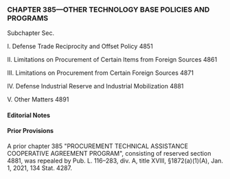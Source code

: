 ### **CHAPTER 385—OTHER TECHNOLOGY BASE POLICIES AND PROGRAMS** ###

Subchapter Sec.

I. Defense Trade Reciprocity and Offset Policy 4851

II. Limitations on Procurement of Certain Items from Foreign Sources 4861

III. Limitations on Procurement from Certain Foreign Sources 4871

IV. Defense Industrial Reserve and Industrial Mobilization 4881

V. Other Matters 4891

#### **Editorial Notes** ####

#### Prior Provisions ####

A prior chapter 385 "PROCUREMENT TECHNICAL ASSISTANCE COOPERATIVE AGREEMENT PROGRAM", consisting of reserved section 4881, was repealed by Pub. L. 116–283, div. A, title XVIII, §1872(a)(1)(A), Jan. 1, 2021, 134 Stat. 4287.